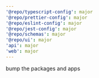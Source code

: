 ```yaml
---
'@repo/typescript-config': major
'@repo/prettier-config': major
'@repo/eslint-config': major
'@repo/jest-config': major
'@repo/schemas': major
'@repo/ui': major
'api': major
'web': major
---
```


bump the packages and apps
